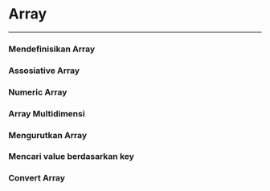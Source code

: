 # Array

---

### Mendefinisikan Array

### Assosiative Array

### Numeric Array

### Array Multidimensi

### Mengurutkan Array

### Mencari value berdasarkan key

### Convert Array

